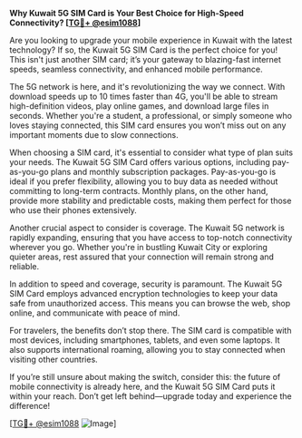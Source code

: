 **Why Kuwait 5G SIM Card is Your Best Choice for High-Speed Connectivity? [[TG💪+ @esim1088](https://t.me/s/esim1088)]**

Are you looking to upgrade your mobile experience in Kuwait with the latest technology? If so, the Kuwait 5G SIM Card is the perfect choice for you! This isn't just another SIM card; it’s your gateway to blazing-fast internet speeds, seamless connectivity, and enhanced mobile performance.

The 5G network is here, and it's revolutionizing the way we connect. With download speeds up to 10 times faster than 4G, you'll be able to stream high-definition videos, play online games, and download large files in seconds. Whether you're a student, a professional, or simply someone who loves staying connected, this SIM card ensures you won’t miss out on any important moments due to slow connections.

When choosing a SIM card, it's essential to consider what type of plan suits your needs. The Kuwait 5G SIM Card offers various options, including pay-as-you-go plans and monthly subscription packages. Pay-as-you-go is ideal if you prefer flexibility, allowing you to buy data as needed without committing to long-term contracts. Monthly plans, on the other hand, provide more stability and predictable costs, making them perfect for those who use their phones extensively.

Another crucial aspect to consider is coverage. The Kuwait 5G network is rapidly expanding, ensuring that you have access to top-notch connectivity wherever you go. Whether you're in bustling Kuwait City or exploring quieter areas, rest assured that your connection will remain strong and reliable.

In addition to speed and coverage, security is paramount. The Kuwait 5G SIM Card employs advanced encryption technologies to keep your data safe from unauthorized access. This means you can browse the web, shop online, and communicate with peace of mind.

For travelers, the benefits don’t stop there. The SIM card is compatible with most devices, including smartphones, tablets, and even some laptops. It also supports international roaming, allowing you to stay connected when visiting other countries.

If you’re still unsure about making the switch, consider this: the future of mobile connectivity is already here, and the Kuwait 5G SIM Card puts it within your reach. Don’t get left behind—upgrade today and experience the difference!

[[TG💪+ @esim1088](https://t.me/s/esim1088) ![Image](https://i.postimg.cc/Y0z9fWf4/image.png)]